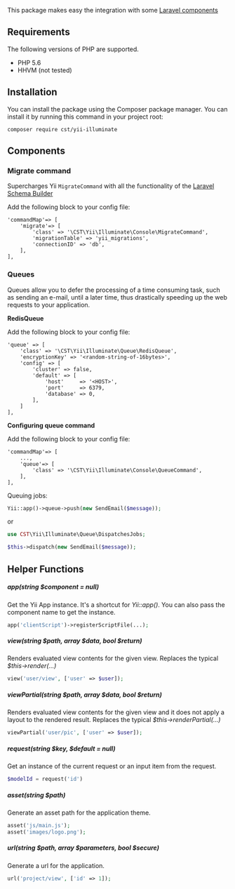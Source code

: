 This package makes easy the integration with some [Laravel components](https://github.com/illuminate)

## Requirements

The following versions of PHP are supported.

* PHP 5.6
* HHVM (not tested)

## Installation

You can install the package using the Composer package manager. You can install it by running this command in your project root:

```
composer require cst/yii-illuminate
```

## Components

### Migrate command

Supercharges Yii `MigrateCommand` with all the functionality of the [Laravel Schema Builder](http://laravel.com/docs/5.1/migrations)

Add the following block to your config file:

```
'commandMap'=> [
    'migrate'=> [
        'class' => '\CST\Yii\Illuminate\Console\MigrateCommand',
        'migrationTable' => 'yii_migrations',
        'connectionID' => 'db',
    ],
],
```

### Queues

Queues allow you to defer the processing of a time consuming task, such as sending an e-mail, until a later time, thus drastically speeding up the web requests to your application.

**RedisQueue**

Add the following block to your config file:

```
'queue' => [
    'class' => '\CST\Yii\Illuminate\Queue\RedisQueue',
    'encryptionKey' => '<random-string-of-16bytes>',
    'config' => [
        'cluster' => false,
        'default' => [
            'host'     => '<HOST>',
            'port'     => 6379,
            'database' => 0,
        ],
    ]
],
```

**Configuring queue command**

Add the following block to your config file:

```
'commandMap'=> [
    ...,
    'queue'=> [
        'class' => '\CST\Yii\Illuminate\Console\QueueCommand',
    ],
],
```

Queuing jobs:

```php
Yii::app()->queue->push(new SendEmail($message));
```

or 

```php
use CST\Yii\Illuminate\Queue\DispatchesJobs;

$this->dispatch(new SendEmail($message));
```

## Helper Functions

##### app(string $component = null)

Get the Yii App instance. It's a shortcut for *Yii::app()*. You can also pass the component name to get the instance.

```php
app('clientScript')->registerScriptFile(...);
```

##### view(string $path, array $data, bool $return)

Renders evaluated view contents for the given view. Replaces the typical *$this->render(...)*

```php
view('user/view', ['user' => $user]);
```

##### viewPartial(string $path, array $data, bool $return)

Renders evaluated view contents for the given view and it does not apply a layout to the rendered result. Replaces the typical *$this->renderPartial(...)*

```php
viewPartial('user/pic', ['user' => $user]);
```

##### request(string $key, $default = null)

Get an instance of the current request or an input item from the request.

```php
$modelId = request('id')
```

##### asset(string $path)

Generate an asset path for the application theme.

```php
asset('js/main.js');
asset('images/logo.png');
```

##### url(string $path, array $parameters, bool $secure)

Generate a url for the application.

```php
url('project/view', ['id' => 1]);
```